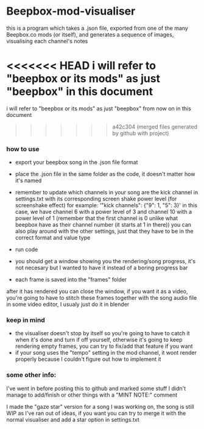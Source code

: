# Beepbox-mod-visualiser
this is a program which takes a .json file, exported from one of the many Beepbox.co mods (or itself), and generates a sequence of images, visualising each channel's notes

<<<<<<< HEAD
i will refer to "beepbox or its mods" as just "beepbox" in this document
=======
i will refer to "beepbox or its mods" as just "beepbox" from now on in this document
>>>>>>> a42c304 (merged files generated by github with project)

### how to use
- export your beepbox song in the .json file format
- place the .json file in the same folder as the code, it doesn't matter how it's named

- remember to update which channels in your song are the kick channel in settings.txt with its corresponding screen shake power level (for screenshake effect)
for example: '"kick channels": {"9": 1, "5": 3}' in this case, we have channel 6 with a power level of 3 and channel 10 with a power level of 1 
(remember that the first channel is 0 unlike what beepbox have as their channel number (it starts at 1 in there))
you can also play around with the other settings, just that they have to be in the correct format and value type

- run code
- you should get a window showing you the rendering/song progress, it's not necesary but I wanted to have it instead of a boring progress bar
- each frame is saved into the "frames" folder

after it has rendered you can close the window, if you want it as a video, you're going to have to stitch these frames together with the song audio file in some video editor, I usualy just do it in blender

### keep in mind
- the visualiser doesn't stop by itself so you're going to have to catch it when it's done and turn if off yourself, otherwise it's going to keep rendering empty frames, 
you can try to fix/add that feature if you want
- if your song uses the "tempo" setting in the mod channel, it wont render properly because I couldn't figure out how to implement it

### some other info: 
I've went in before posting this to github and marked some stuff I didn't manage to add/finish or other things with a "MINT NOTE:" comment

I made the "gaze star" version for a song I was working on, the song is still WIP as I've ran out of ideas, if you want you can try to merge it with the normal visualiser and add a star option in settings.txt
